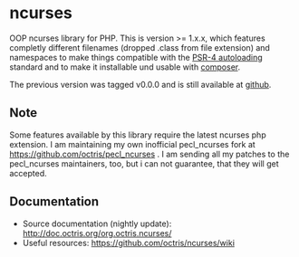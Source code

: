 ncurses
=======

OOP ncurses library for PHP. This is version >= 1.x.x, which features completly different
filenames (dropped .class from file extension) and namespaces to make things compatible
with the [PSR-4 autoloading](http://www.php-fig.org/psr/psr-4/) standard and to make it
installable und usable with [composer](http://getcomposer.org/).

The previous version was tagged v0.0.0 and is still available at [github](https://github.com/octris/ncurses/tree/v0.0.0).

Note
----

Some features available by this library require the latest ncurses php extension. I am
maintaining my own inofficial pecl_ncurses fork at https://github.com/octris/pecl_ncurses .
I am sending all my patches to the pecl_ncurses maintainers, too, but i can not guarantee,
that they will get accepted.

Documentation
-------------

* Source documentation (nightly update): http://doc.octris.org/org.octris.ncurses/
* Useful resources: https://github.com/octris/ncurses/wiki
